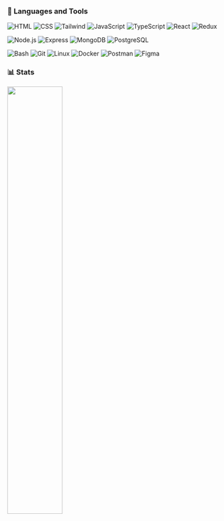 ### 🧰 Languages and Tools

![HTML](https://img.shields.io/badge/-HTML-orange?style=for-the-badge&logo=HTML5&logoColor=fff)
![CSS](https://img.shields.io/badge/-CSS-blue?style=for-the-badge&logo=CSS3&logoColor=fff)
![Tailwind](https://img.shields.io/badge/-Tailwind%20CSS-38B2AC?style=for-the-badge&logo=Tailwind%20CSS&logoColor=fff)
![JavaScript](https://img.shields.io/badge/-JavaScript-yellow?style=for-the-badge&logo=JavaScript&logoColor=fff)
![TypeScript](https://img.shields.io/badge/-TypeScript-blue?style=for-the-badge&logo=TypeScript&logoColor=fff)
![React](https://img.shields.io/badge/-React-61DAFB?style=for-the-badge&logo=React&logoColor=fff)
![Redux](https://img.shields.io/badge/-Redux-764ABC?style=for-the-badge&logo=Redux&logoColor=fff)
<!-- ![Next.js](https://img.shields.io/badge/-Next.js-000000?style=for-the-badge&logo=Next.js&logoColor=fff) -->

![Node.js](https://img.shields.io/badge/-Node.js-339933?style=for-the-badge&logo=Node.js&logoColor=fff)
![Express](https://img.shields.io/badge/-Express-000000?style=for-the-badge&logo=Express&logoColor=fff)
![MongoDB](https://img.shields.io/badge/-MongoDB-47A248?style=for-the-badge&logo=MongoDB&logoColor=fff)
![PostgreSQL](https://img.shields.io/badge/-PostgreSQL-4169E1?style=for-the-badge&logo=PostgreSQL&logoColor=fff)

![Bash](https://img.shields.io/badge/-Bash-4EAA25?style=for-the-badge&logo=GNU%20Bash&logoColor=fff)
![Git](https://img.shields.io/badge/-Git-F05032?style=for-the-badge&logo=Git&logoColor=fff)
![Linux](https://img.shields.io/badge/-Linux-FCC624?style=for-the-badge&logo=Linux&logoColor=fff)
![Docker](https://img.shields.io/badge/-Docker-2496ED?style=for-the-badge&logo=Docker&logoColor=fff)
![Postman](https://img.shields.io/badge/-Postman-FF6C37?style=for-the-badge&logo=Postman&logoColor=fff)
![Figma](https://img.shields.io/badge/-Figma-F24E1E?style=for-the-badge&logo=Figma&logoColor=fff)

### 📊 Stats
  <img style="float: left; width: 50%;" src='https://github-readme-stats.vercel.app/api/top-langs/?username=chernetskyi8704&layout=compact' />
 <!-- <img style="float: left; width: 50%;" src='https://github-readme-stats.vercel.app/api?username=chernetskyi8704&show_icons=true&theme=tokyonight' /> -->
